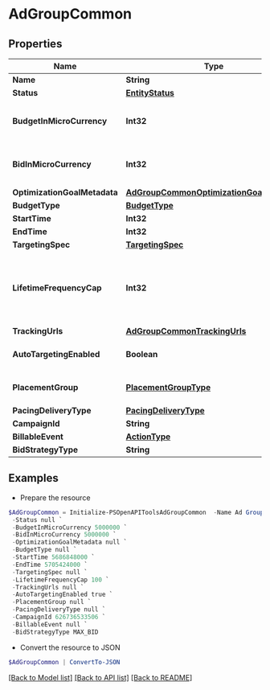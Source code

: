 # AdGroupCommon
## Properties

Name | Type | Description | Notes
------------ | ------------- | ------------- | -------------
**Name** | **String** | Ad group name. | [optional] 
**Status** | [**EntityStatus**](EntityStatus.md) | Ad group/entity status. | [optional] 
**BudgetInMicroCurrency** | **Int32** | Budget in micro currency. This field is **REQUIRED** for non-CBO (campaign budget optimization) campaigns.  A CBO campaign automatically generates ad group budgets from its campaign budget to maximize campaign outcome. A CBO campaign is limited to 70 or less ad groups. | [optional] 
**BidInMicroCurrency** | **Int32** | Bid price in micro currency. This field is **REQUIRED** for the following campaign objective_type/billable_event combinations: AWARENESS/IMPRESSION, CONSIDERATION/CLICKTHROUGH, CATALOG_SALES/CLICKTHROUGH, VIDEO_VIEW/VIDEO_V_50_MRC. | [optional] 
**OptimizationGoalMetadata** | [**AdGroupCommonOptimizationGoalMetadata**](AdGroupCommonOptimizationGoalMetadata.md) |  | [optional] 
**BudgetType** | [**BudgetType**](BudgetType.md) |  | [optional] 
**StartTime** | **Int32** | Ad group start time. Unix timestamp in seconds. Defaults to current time. | [optional] 
**EndTime** | **Int32** | Ad group end time. Unix timestamp in seconds. | [optional] 
**TargetingSpec** | [**TargetingSpec**](TargetingSpec.md) |  | [optional] 
**LifetimeFrequencyCap** | **Int32** | Set a limit to the number of times a promoted pin from this campaign can be impressed by a pinner within the past rolling 30 days. Only available for CPM (cost per mille (1000 impressions))  ad groups. A CPM ad group has an IMPRESSION &lt;a href&#x3D;&quot;&quot;https://developers.pinterest.com/docs/redoc/#section/Billable-event&quot;&quot;&gt;billable_event&lt;/a&gt; value. This field **REQUIRES** the &#x60;end_time&#x60; field. | [optional] 
**TrackingUrls** | [**AdGroupCommonTrackingUrls**](AdGroupCommonTrackingUrls.md) |  | [optional] 
**AutoTargetingEnabled** | **Boolean** | Enable auto-targeting for ad group. Also known as &lt;a href&#x3D;&quot;&quot;https://help.pinterest.com/en/business/article/expanded-targeting&quot;&quot; target&#x3D;&quot;&quot;_blank&quot;&quot;&gt;&quot;&quot;expanded targeting&quot;&quot;&lt;/a&gt;. | [optional] 
**PlacementGroup** | [**PlacementGroupType**](PlacementGroupType.md) | &lt;a href&#x3D;&quot;&quot;https://developers.pinterest.com/docs/redoc/#section/Placement-group&quot;&quot;&gt;Placement group&lt;/a&gt;. | [optional] 
**PacingDeliveryType** | [**PacingDeliveryType**](PacingDeliveryType.md) |  | [optional] 
**CampaignId** | **String** | Campaign ID of the ad group. | [optional] 
**BillableEvent** | [**ActionType**](ActionType.md) |  | [optional] 
**BidStrategyType** | **String** | Bid strategy type | [optional] 

## Examples

- Prepare the resource
```powershell
$AdGroupCommon = Initialize-PSOpenAPIToolsAdGroupCommon  -Name Ad Group For Pin: 687195905986 `
 -Status null `
 -BudgetInMicroCurrency 5000000 `
 -BidInMicroCurrency 5000000 `
 -OptimizationGoalMetadata null `
 -BudgetType null `
 -StartTime 5686848000 `
 -EndTime 5705424000 `
 -TargetingSpec null `
 -LifetimeFrequencyCap 100 `
 -TrackingUrls null `
 -AutoTargetingEnabled true `
 -PlacementGroup null `
 -PacingDeliveryType null `
 -CampaignId 626736533506 `
 -BillableEvent null `
 -BidStrategyType MAX_BID
```

- Convert the resource to JSON
```powershell
$AdGroupCommon | ConvertTo-JSON
```

[[Back to Model list]](../README.md#documentation-for-models) [[Back to API list]](../README.md#documentation-for-api-endpoints) [[Back to README]](../README.md)

